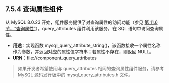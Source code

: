 

## **7.5.4 查询属性组件**





从 MySQL 8.0.23 开始，组件服务提供了对查询属性的访问功能（参见 [第 11.6 节，“查询属性”](#116-查询属性)）。query_attributes 组件利用该服务，在 SQL 语句中访问查询属性。



- **用途**：实现函数 mysql_query_attribute_string()，该函数接收一个属性名称作为参数，并返回对应的属性值字符串；若属性不存在，则返回 NULL。
- **URN**：file://component_query_attributes





> 如果开发者希望使用与 query_attributes 相同的查询属性组件服务，请参考 MySQL 源码发行版中的 mysql_query_attributes.h 文件。
